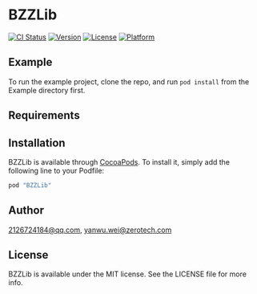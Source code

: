 # BZZLib

[![CI Status](http://img.shields.io/travis/2126724184@qq.com/BZZLib.svg?style=flat)](https://travis-ci.org/2126724184@qq.com/BZZLib)
[![Version](https://img.shields.io/cocoapods/v/BZZLib.svg?style=flat)](http://cocoapods.org/pods/BZZLib)
[![License](https://img.shields.io/cocoapods/l/BZZLib.svg?style=flat)](http://cocoapods.org/pods/BZZLib)
[![Platform](https://img.shields.io/cocoapods/p/BZZLib.svg?style=flat)](http://cocoapods.org/pods/BZZLib)

## Example

To run the example project, clone the repo, and run `pod install` from the Example directory first.

## Requirements

## Installation

BZZLib is available through [CocoaPods](http://cocoapods.org). To install
it, simply add the following line to your Podfile:

```ruby
pod "BZZLib"
```

## Author

2126724184@qq.com, yanwu.wei@zerotech.com

## License

BZZLib is available under the MIT license. See the LICENSE file for more info.
